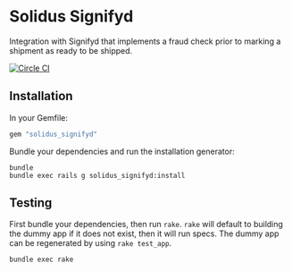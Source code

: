 Solidus Signifyd
================

Integration with Signifyd that implements a fraud check prior to marking a
shipment as ready to be shipped.

[![Circle CI](https://circleci.com/gh/solidusio/solidus_signifyd.svg?style=shield)](https://circleci.com/gh/solidusio/solidus_signifyd/tree/master)

Installation
------------

In your Gemfile:

```ruby
gem "solidus_signifyd"
```

Bundle your dependencies and run the installation generator:

```shell
bundle
bundle exec rails g solidus_signifyd:install
```

Testing
-------

First bundle your dependencies, then run `rake`. `rake` will default to
building the dummy app if it does not exist, then it will run specs. The dummy
app can be regenerated by using `rake test_app`.

```shell
bundle exec rake
```
